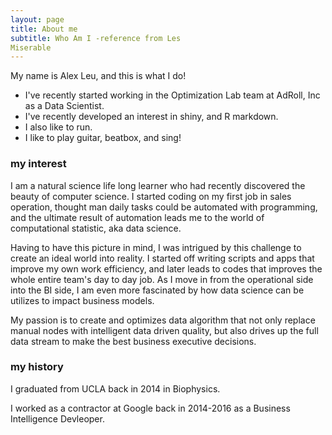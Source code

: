 ```yaml
---
layout: page
title: About me
subtitle: Who Am I -reference from Les
Miserable
---
```


My name is Alex Leu, and this is what I do!

- I've recently started working in the Optimization Lab team at AdRoll, Inc as a
  Data Scientist.
- I've recently developed an interest in shiny, and R markdown.
- I also like to run. 
- I like to play guitar, beatbox, and sing!

### my interest
I am a natural science life long learner who had recently discovered the beauty
of computer science. I started coding on my first job in sales operation,
thought man daily tasks could be automated with programming, and the
ultimate result of automation leads me to the world of computational statistic,
aka data science.

Having to have this picture in mind, I was intrigued by this challenge to create
an ideal world into reality. I started off writing scripts and apps that
improve my own work efficiency, and later leads to codes that improves the whole
entire team's day to day job. As I move in from the operational side into the BI
side, I am even more fascinated by how data science can be utilizes to impact
business models.

My passion is to create and optimizes data algorithm that not only replace
manual nodes with intelligent data driven quality, but also drives up the full
data stream to make the best business executive decisions.

### my history

I graduated from UCLA back in 2014 in Biophysics.

I worked as a contractor at Google back in 2014-2016 as a Business Intelligence
Devleoper.
